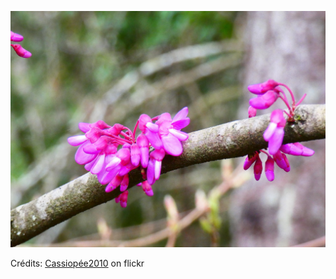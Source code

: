 ![Naël](/images/2022-07-18.jpg)

Crédits: [Cassiopée2010](https://www.flickr.com/people/cmoi30/) on flickr